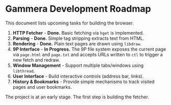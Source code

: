 # Gammera Development Roadmap

This document lists upcoming tasks for building the browser.

1. **HTTP Fetcher** - **Done.** Basic fetching via `hget` is implemented.
2. **Parsing** - **Done.** Simple tag stripping extracts text from HTML.
3. **Rendering** - **Done.** Plain text pages are drawn using `libdraw`.
4. **9P Interface** - **In Progress.** The 9P file system exposes the current
   page via `page.html` and `page.txt` and accepts URLs written to `ctl` to
   trigger a new fetch and redraw.
5. **Window Management** - Support multiple tabs/windows using `libthread`.
6. **User Interface** - Build interactive controls (address bar, links).
7. **History & Bookmarks** - Provide simple mechanisms to track visited
   pages and user bookmarks.

The project is at an early stage. The first step is building the fetcher.
